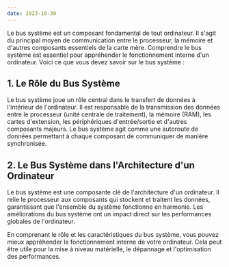 ```yaml
---
date: 2023-10-30
---
```


Le bus système est un composant fondamental de tout ordinateur. Il s'agit du principal moyen de communication entre le processeur, la mémoire et d'autres composants essentiels de la carte mère. Comprendre le bus système est essentiel pour appréhender le fonctionnement interne d'un ordinateur. Voici ce que vous devez savoir sur le bus système :

## **1. Le Rôle du Bus Système**

Le bus système joue un rôle central dans le transfert de données à l'intérieur de l'ordinateur. Il est responsable de la transmission des données entre le processeur (unité centrale de traitement), la mémoire (RAM), les cartes d'extension, les périphériques d'entrée/sortie et d'autres composants majeurs. Le bus système agit comme une autoroute de données permettant à chaque composant de communiquer de manière synchronisée.

## **2. Le Bus Système dans l'Architecture d'un Ordinateur**

Le bus système est une composante clé de l'architecture d'un ordinateur. Il relie le processeur aux composants qui stockent et traitent les données, garantissant que l'ensemble du système fonctionne en harmonie. Les améliorations du bus système ont un impact direct sur les performances globales de l'ordinateur.

En comprenant le rôle et les caractéristiques du bus système, vous pouvez mieux appréhender le fonctionnement interne de votre ordinateur. Cela peut être utile pour la mise à niveau matérielle, le dépannage et l'optimisation des performances.
